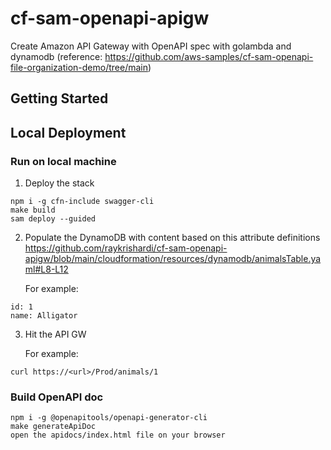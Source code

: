 # cf-sam-openapi-apigw
Create Amazon API Gateway with OpenAPI spec with golambda and dynamodb (reference: https://github.com/aws-samples/cf-sam-openapi-file-organization-demo/tree/main)

## Getting Started

## Local Deployment

### Run on local machine
1. Deploy the stack
```
npm i -g cfn-include swagger-cli
make build
sam deploy --guided
```

2. Populate the DynamoDB with content based on this attribute definitions https://github.com/raykrishardi/cf-sam-openapi-apigw/blob/main/cloudformation/resources/dynamodb/animalsTable.yaml#L8-L12
  
   For example:
```
id: 1
name: Alligator
```

3. Hit the API GW
  
   For example:
```
curl https://<url>/Prod/animals/1
```

### Build OpenAPI doc
```
npm i -g @openapitools/openapi-generator-cli
make generateApiDoc
open the apidocs/index.html file on your browser
```
